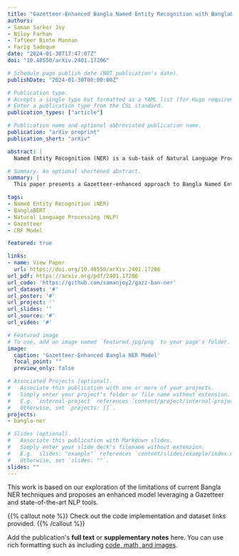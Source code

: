 ```yaml
---
title: "Gazetteer-Enhanced Bangla Named Entity Recognition with BanglaBERT Semantic Embeddings K-Means-Infused CRF Model"
authors:
- Saman Sarker Joy
- Niloy Farhan
- Tafseer Binte Mannan
- Farig Sadeque
date: "2024-01-30T17:47:07Z"
doi: "10.48550/arXiv.2401.17206"

# Schedule page publish date (NOT publication's date).
publishDate: "2024-01-30T00:00:00Z"

# Publication type.
# Accepts a single type but formatted as a YAML list (for Hugo requirements).
# Enter a publication type from the CSL standard.
publication_types: ["article"]

# Publication name and optional abbreviated publication name.
publication: "arXiv preprint"
publication_short: "arXiv"

abstract: |
  Named Entity Recognition (NER) is a sub-task of Natural Language Processing (NLP) that distinguishes entities from unorganized text into predefined categorization. In recent years, many Bangla NLP subtasks have received considerable attention; however, Named Entity Recognition in Bangla still lags behind. In this research, we explored the existing state of research in Bangla Named Entity Recognition, identifying the limitations of current techniques and datasets. We propose a novel NER solution that leverages a Gazetteer and state-of-the-art NLP tools to significantly enhance NER performance, surpassing conventional methods.

# Summary. An optional shortened abstract.
summary: |
  This paper presents a Gazetteer-enhanced approach to Bangla Named Entity Recognition (NER) using BanglaBERT semantic embeddings and a K-Means-Infused CRF Model, addressing the limitations of current techniques and datasets.

tags:
- Named Entity Recognition (NER)
- BanglaBERT
- Natural Language Processing (NLP)
- Gazetteer
- CRF Model

featured: true

links:
- name: View Paper
  url: https://doi.org/10.48550/arXiv.2401.17206
url_pdf: https://arxiv.org/pdf/2401.17206
url_code: 'https://github.com/samanjoy2/gazz-ban-ner'
url_dataset: '#'
url_poster: '#'
url_project: ''
url_slides: ''
url_source: '#'
url_video: '#'

# Featured image
# To use, add an image named `featured.jpg/png` to your page's folder. 
image:
  caption: 'Gazetteer-Enhanced Bangla NER Model'
  focal_point: ""
  preview_only: false

# Associated Projects (optional).
#   Associate this publication with one or more of your projects.
#   Simply enter your project's folder or file name without extension.
#   E.g. `internal-project` references `content/project/internal-project/index.md`.
#   Otherwise, set `projects: []`.
projects:
- bangla-ner

# Slides (optional).
#   Associate this publication with Markdown slides.
#   Simply enter your slide deck's filename without extension.
#   E.g. `slides: "example"` references `content/slides/example/index.md`.
#   Otherwise, set `slides: ""`.
slides: ""
---
```


This work is based on our exploration of the limitations of current Bangla NER techniques and proposes an enhanced model leveraging a Gazetteer and state-of-the-art NLP tools.

{{% callout note %}}
Check out the code implementation and dataset links provided.
{{% /callout %}}

Add the publication's **full text** or **supplementary notes** here. You can use rich formatting such as including [code, math, and images](https://docs.hugoblox.com/content/writing-markdown-latex/).
